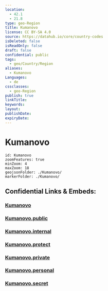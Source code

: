 ```yaml
---
location:
  - 42.1
  - 21.8
type: geo-Region
title: Kumanovo
license: CC BY-SA 4.0
source: https://datahub.io/core/country-codes
isDeleted: false
isReadOnly: false
draft: false
confidential: public
tags:
  - geo/Country/Region
aliases:
  - Kumanovo
Languages:
  - de
cssclasses:
  - geo-Region
publish: true
linkTitle:
keywords:
layout:
publishDate:
expiryDate:
---
```


# Kumanovo

```leaflet
id: Kumanovo
zoomFeatures: true 
minZoom: 4 
maxZoom: 18
geojsonFolder: ./Kumanovo/
markerFolder: ./Kumanovo/
```


## Confidential Links & Embeds: 

### [Kumanovo](/_Standards/Earth/Continent/Europe/Europe~South/Macedonia~North/Municipalities~Macedonia/Kumanovo.md) 

### [Kumanovo.public](/_public/Earth/Continent/Europe/Europe~South/Macedonia~North/Municipalities~Macedonia/Kumanovo.public.md) 

### [Kumanovo.internal](/_internal/Earth/Continent/Europe/Europe~South/Macedonia~North/Municipalities~Macedonia/Kumanovo.internal.md) 

### [Kumanovo.protect](/_protect/Earth/Continent/Europe/Europe~South/Macedonia~North/Municipalities~Macedonia/Kumanovo.protect.md) 

### [Kumanovo.private](/_private/Earth/Continent/Europe/Europe~South/Macedonia~North/Municipalities~Macedonia/Kumanovo.private.md) 

### [Kumanovo.personal](/_personal/Earth/Continent/Europe/Europe~South/Macedonia~North/Municipalities~Macedonia/Kumanovo.personal.md) 

### [Kumanovo.secret](/_secret/Earth/Continent/Europe/Europe~South/Macedonia~North/Municipalities~Macedonia/Kumanovo.secret.md)

